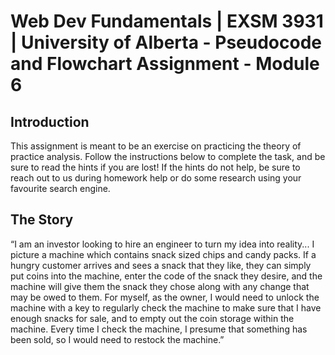 # Web Dev Fundamentals | EXSM 3931 | University of Alberta - Pseudocode and Flowchart Assignment - Module 6

## Introduction
This assignment is meant to be an exercise on practicing the theory of practice analysis. Follow the instructions below to complete the task, and be sure to read the hints if you are lost! If the hints do not help, be sure to reach out to us during homework help or do some research using your favourite search engine.
## The Story
“I am an investor looking to hire an engineer to turn my idea into reality... I picture a machine which contains snack sized chips and candy packs. If a hungry customer arrives and sees a snack that they like, they can simply put coins into the machine, enter the code of the snack they desire, and the machine will give them the snack they chose along with any change that may be owed to them. For myself, as the owner, I would need to unlock the machine with a key to regularly check the machine to make sure that I have enough snacks for sale, and to empty out the coin storage within the machine. Every time I check the machine, I presume that something has been sold, so I would need to restock the machine.”
